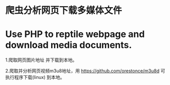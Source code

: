 # 爬虫分析网页下载多媒体文件
# Use PHP to reptile webpage and download media documents.
1.爬取网页图片地址 并下载到本地。

2.爬取并分析网页视频m3u8地址，用 https://github.com/orestonce/m3u8d 可执行程序下载(linux) 到本地。

